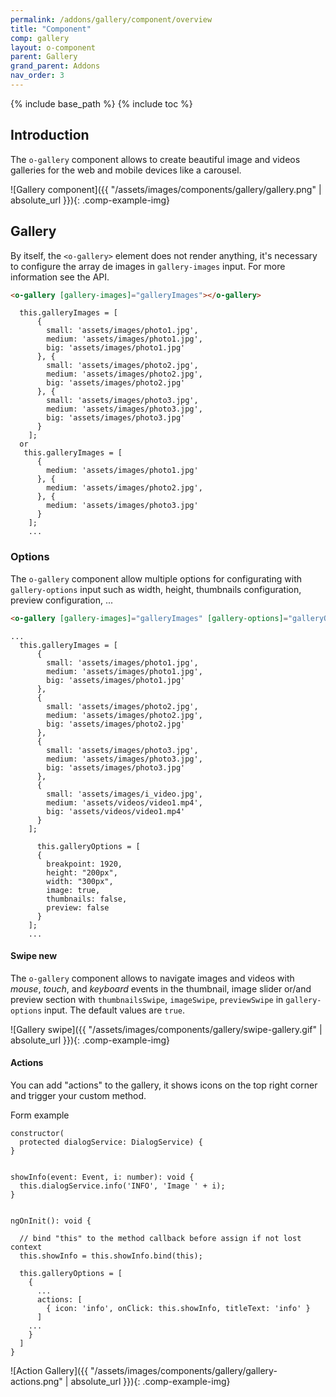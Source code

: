 ```yaml
---
permalink: /addons/gallery/component/overview
title: "Component"
comp: gallery
layout: o-component
parent: Gallery
grand_parent: Addons
nav_order: 3
---
```


{% include base_path %}
{% include toc %}


## Introduction

The `o-gallery` component allows to create beautiful image and videos galleries for the web and mobile devices like a carousel.

![Gallery component]({{ "/assets/images/components/gallery/gallery.png" | absolute_url }}){: .comp-example-img}

## Gallery

By itself, the `<o-gallery>` element does not render anything, it's necessary to configure the array de images in `gallery-images` input. For more information see the API.

```html
<o-gallery [gallery-images]="galleryImages"></o-gallery>
```

```
  this.galleryImages = [
      {
        small: 'assets/images/photo1.jpg',
        medium: 'assets/images/photo1.jpg',
        big: 'assets/images/photo1.jpg'
      }, {
        small: 'assets/images/photo2.jpg',
        medium: 'assets/images/photo2.jpg',
        big: 'assets/images/photo2.jpg'
      }, {
        small: 'assets/images/photo3.jpg',
        medium: 'assets/images/photo3.jpg',
        big: 'assets/images/photo3.jpg'
      }
    ];
  or
   this.galleryImages = [
      {
        medium: 'assets/images/photo1.jpg'
      }, {
        medium: 'assets/images/photo2.jpg',
      }, {
        medium: 'assets/images/photo3.jpg'
      }
    ];
    ...
```
### Options

The `o-gallery` component allow multiple options for configurating with `gallery-options` input such as width, height, thumbnails configuration, preview  configuration, ...

```html
<o-gallery [gallery-images]="galleryImages" [gallery-options]="galleryOptions"></o-gallery>
```

```
...
  this.galleryImages = [
      {
        small: 'assets/images/photo1.jpg',
        medium: 'assets/images/photo1.jpg',
        big: 'assets/images/photo1.jpg'
      },
      {
        small: 'assets/images/photo2.jpg',
        medium: 'assets/images/photo2.jpg',
        big: 'assets/images/photo2.jpg'
      },
      {
        small: 'assets/images/photo3.jpg',
        medium: 'assets/images/photo3.jpg',
        big: 'assets/images/photo3.jpg'
      },
      {
        small: 'assets/images/i_video.jpg',
        medium: 'assets/videos/video1.mp4',
        big: 'assets/videos/video1.mp4'
      }
    ];

      this.galleryOptions = [
      {
        breakpoint: 1920,
        height: "200px",
        width: "300px",
        image: true,
        thumbnails: false,
        preview: false
      }
    ];
    ...
```

#### Swipe <span class='menuitem-badge'>new<span>
The `o-gallery` component allows to navigate images and videos with *mouse*, *touch*, and *keyboard* events in the thumbnail, image slider or/and preview section with `thumbnailsSwipe`, `imageSwipe`, `previewSwipe` in `gallery-options` input. The default values are `true`.

![Gallery swipe]({{ "/assets/images/components/gallery/swipe-gallery.gif" | absolute_url }}){: .comp-example-img}

#### Actions

You can add "actions" to the gallery, it shows icons on the top right corner and trigger your custom method.

Form example

```
constructor(
  protected dialogService: DialogService) {
}


showInfo(event: Event, i: number): void {
  this.dialogService.info('INFO', 'Image ' + i);
}


ngOnInit(): void {

  // bind "this" to the method callback before assign if not lost context
  this.showInfo = this.showInfo.bind(this);

  this.galleryOptions = [
    {
      ...
      actions: [
        { icon: 'info', onClick: this.showInfo, titleText: 'info' }
      ]
    ...
    }
  ]
}
```

![Action Gallery]({{ "/assets/images/components/gallery/gallery-actions.png" | absolute_url }}){: .comp-example-img}
